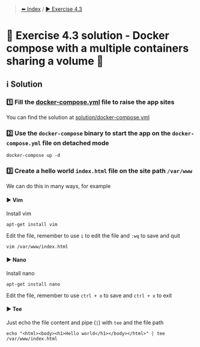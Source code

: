 > [⬅️ Index](../README.md) / [▶️ Exercise 4.3](exercise4_3.md)
# 🧩 Exercise 4.3 solution - Docker compose with a multiple containers sharing a volume 💾

## ℹ️ Solution

### 1️⃣ Fill the [docker-compose.yml](files/docker-compose.yml) file to raise the app sites

You can find the solution at [solution/docker-compose.yml](solution/docker-compose.yml)

### 2️⃣ Use the `docker-compose` binary to start the app on the `docker-compose.yml` file on detached mode

```shell
docker-compose up -d
```

### 3️⃣ Create a hello world `index.html` file on the site path `/var/www`

We can do this in many ways, for example

#### ▶️ Vim

Install vim

```shell
apt-get install vim
```

Edit the file, remember to use `i` to edit the file and `:wq` to save and quit

```shell
vim /var/www/index.html
```

#### ▶️ Nano

Install nano

```shell
apt-get install nano
```

Edit the file, remember to use `ctrl + o` to save and `ctrl + x` to exit

#### ▶️ Tee

Just echo the file content and pipe (`|`) with `tee` and the file path

```shell
echo "<html><body><h1>Hello world</h1></body></html>" | tee /var/www/index.html
```
